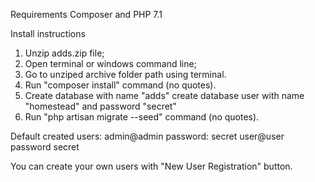 Requirements
Composer and PHP 7.1

Install instructions
1. Unzip adds.zip file;
2. Open terminal or windows command line;
3. Go to unziped archive folder path using terminal.
3. Run "composer install" command (no quotes).
4. Create database with name "adds" create database user with name "homestead" and password "secret"
6. Run "php artisan migrate --seed" command (no quotes).



Default created users:
admin@admin  password: secret
user@user password secret

You can create your own users with "New User Registration" button.
